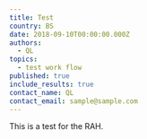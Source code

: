```yaml
---
title: Test
country: BS
date: 2018-09-10T00:00:00.000Z
authors:
  - QL
topics:
  - test work flow
published: true
include_results: true
contact_name: QL
contact_email: sample@sample.com
---
```


This is a test for the RAH.
